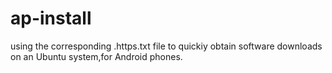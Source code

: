 # ap-install
using the corresponding .https.txt file to quickiy obtain software downloads on an Ubuntu system,for Android phones.
